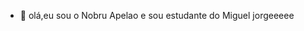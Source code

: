 - 👋 olá,eu sou o Nobru Apelao e sou estudante do Miguel jorgeeeee

<!---
Ainnobruapelao/Ainnobruapelao is a ✨ special ✨ repository because its `README.md` (this file) appears on your GitHub profile.
You can click the Preview link to take a look at your changes.
--->
